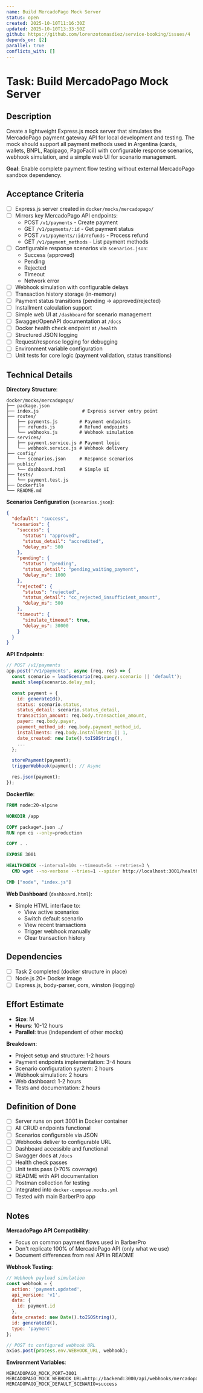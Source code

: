 ```yaml
---
name: Build MercadoPago Mock Server
status: open
created: 2025-10-10T11:16:30Z
updated: 2025-10-10T13:33:50Z
github: https://github.com/lorenzotomasdiez/service-booking/issues/4
depends_on: [2]
parallel: true
conflicts_with: []
---
```


# Task: Build MercadoPago Mock Server

## Description

Create a lightweight Express.js mock server that simulates the MercadoPago payment gateway API for local development and testing. The mock should support all payment methods used in Argentina (cards, wallets, BNPL, Rapipago, PagoFacil) with configurable response scenarios, webhook simulation, and a simple web UI for scenario management.

**Goal**: Enable complete payment flow testing without external MercadoPago sandbox dependency.

## Acceptance Criteria

- [ ] Express.js server created in `docker/mocks/mercadopago/`
- [ ] Mirrors key MercadoPago API endpoints:
  - POST `/v1/payments` - Create payment
  - GET `/v1/payments/:id` - Get payment status
  - POST `/v1/payments/:id/refunds` - Process refund
  - GET `/v1/payment_methods` - List payment methods
- [ ] Configurable response scenarios via `scenarios.json`:
  - Success (approved)
  - Pending
  - Rejected
  - Timeout
  - Network error
- [ ] Webhook simulation with configurable delays
- [ ] Transaction history storage (in-memory)
- [ ] Payment status transitions (pending → approved/rejected)
- [ ] Installment calculation support
- [ ] Simple web UI at `/dashboard` for scenario management
- [ ] Swagger/OpenAPI documentation at `/docs`
- [ ] Docker health check endpoint at `/health`
- [ ] Structured JSON logging
- [ ] Request/response logging for debugging
- [ ] Environment variable configuration
- [ ] Unit tests for core logic (payment validation, status transitions)

## Technical Details

**Directory Structure**:
```
docker/mocks/mercadopago/
├── package.json
├── index.js                # Express server entry point
├── routes/
│   ├── payments.js        # Payment endpoints
│   ├── refunds.js         # Refund endpoints
│   └── webhooks.js        # Webhook simulation
├── services/
│   ├── payment.service.js # Payment logic
│   └── webhook.service.js # Webhook delivery
├── config/
│   └── scenarios.json     # Response scenarios
├── public/
│   └── dashboard.html     # Simple UI
├── tests/
│   └── payment.test.js
├── Dockerfile
└── README.md
```

**Scenarios Configuration** (`scenarios.json`):
```json
{
  "default": "success",
  "scenarios": {
    "success": {
      "status": "approved",
      "status_detail": "accredited",
      "delay_ms": 500
    },
    "pending": {
      "status": "pending",
      "status_detail": "pending_waiting_payment",
      "delay_ms": 1000
    },
    "rejected": {
      "status": "rejected",
      "status_detail": "cc_rejected_insufficient_amount",
      "delay_ms": 500
    },
    "timeout": {
      "simulate_timeout": true,
      "delay_ms": 30000
    }
  }
}
```

**API Endpoints**:

```javascript
// POST /v1/payments
app.post('/v1/payments', async (req, res) => {
  const scenario = loadScenario(req.query.scenario || 'default');
  await sleep(scenario.delay_ms);

  const payment = {
    id: generateId(),
    status: scenario.status,
    status_detail: scenario.status_detail,
    transaction_amount: req.body.transaction_amount,
    payer: req.body.payer,
    payment_method_id: req.body.payment_method_id,
    installments: req.body.installments || 1,
    date_created: new Date().toISOString(),
    ...
  };

  storePayment(payment);
  triggerWebhook(payment); // Async

  res.json(payment);
});
```

**Dockerfile**:
```dockerfile
FROM node:20-alpine

WORKDIR /app

COPY package*.json ./
RUN npm ci --only=production

COPY . .

EXPOSE 3001

HEALTHCHECK --interval=10s --timeout=5s --retries=3 \
  CMD wget --no-verbose --tries=1 --spider http://localhost:3001/health || exit 1

CMD ["node", "index.js"]
```

**Web Dashboard** (`dashboard.html`):
- Simple HTML interface to:
  - View active scenarios
  - Switch default scenario
  - View recent transactions
  - Trigger webhook manually
  - Clear transaction history

## Dependencies

- [ ] Task 2 completed (docker structure in place)
- [ ] Node.js 20+ Docker image
- [ ] Express.js, body-parser, cors, winston (logging)

## Effort Estimate

- **Size**: M
- **Hours**: 10-12 hours
- **Parallel**: true (independent of other mocks)

**Breakdown**:
- Project setup and structure: 1-2 hours
- Payment endpoints implementation: 3-4 hours
- Scenario configuration system: 2 hours
- Webhook simulation: 2 hours
- Web dashboard: 1-2 hours
- Tests and documentation: 2 hours

## Definition of Done

- [ ] Server runs on port 3001 in Docker container
- [ ] All CRUD endpoints functional
- [ ] Scenarios configurable via JSON
- [ ] Webhooks deliver to configurable URL
- [ ] Dashboard accessible and functional
- [ ] Swagger docs at `/docs`
- [ ] Health check passes
- [ ] Unit tests pass (>70% coverage)
- [ ] README with API documentation
- [ ] Postman collection for testing
- [ ] Integrated into `docker-compose.mocks.yml`
- [ ] Tested with main BarberPro app

## Notes

**MercadoPago API Compatibility**:
- Focus on common payment flows used in BarberPro
- Don't replicate 100% of MercadoPago API (only what we use)
- Document differences from real API in README

**Webhook Testing**:
```javascript
// Webhook payload simulation
const webhook = {
  action: 'payment.updated',
  api_version: 'v1',
  data: {
    id: payment.id
  },
  date_created: new Date().toISOString(),
  id: generateId(),
  type: 'payment'
};

// POST to configured webhook URL
axios.post(process.env.WEBHOOK_URL, webhook);
```

**Environment Variables**:
```
MERCADOPAGO_MOCK_PORT=3001
MERCADOPAGO_MOCK_WEBHOOK_URL=http://backend:3000/api/webhooks/mercadopago
MERCADOPAGO_MOCK_DEFAULT_SCENARIO=success
```
